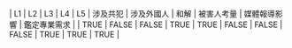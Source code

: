 | L1 | L2 | L3 | L4 | L5 | 涉及共犯 | 涉及外國人 | 和解 | 被害人考量 | 媒體報導影響 | 鑑定專業需求 |
| TRUE | FALSE | FALSE | TRUE | TRUE | FALSE | FALSE | FALSE | TRUE | TRUE | TRUE |
